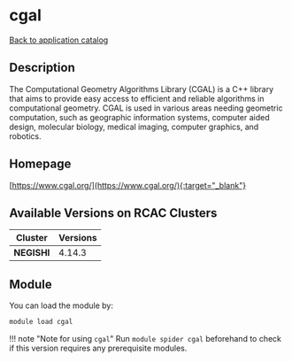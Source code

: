 # cgal

[Back to application catalog](../app_catalog.md)

## Description

The Computational Geometry Algorithms Library (CGAL) is a C++ library that aims to provide easy access to efficient and reliable algorithms in computational geometry. CGAL is used in various areas needing geometric computation, such as geographic information systems, computer aided design, molecular biology, medical imaging, computer graphics, and robotics.

## Homepage

[https://www.cgal.org/](https://www.cgal.org/){:target="_blank"}

## Available Versions on RCAC Clusters

|Cluster|Versions|
|---|---|
**NEGISHI**|4.14.3

## Module

You can load the module by:

```bash
module load cgal
```

!!! note "Note for using `cgal`"
    Run `module spider cgal` beforehand to check if this version requires any prerequisite modules.
